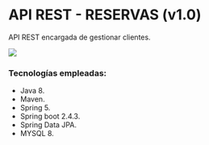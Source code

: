 
# API REST - RESERVAS (v1.0)

API REST encargada de gestionar clientes.

![](https://gblobscdn.gitbook.com/assets%2F-LKmGSg4qhizjqeDPHJC%2F-LNYSvjOO0iDvi4jFPoT%2F-LNYTa1g9lqk3aPeXmh3%2Fimage.png?alt=media&token=270371cc-0d76-449b-a892-0bccc0ed8fa4)

### Tecnologías empleadas:
- Java 8.
- Maven.
- Spring 5.
- Spring boot 2.4.3.
- Spring Data JPA.
- MYSQL 8.
